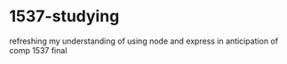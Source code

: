 # 1537-studying
refreshing my understanding of using node and express in anticipation of comp 1537 final
